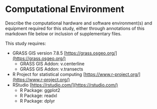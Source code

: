 # Computational Environment
Describe the computational hardware and software environment(s) and equipment required for this study, either through annotations of this markdown file below or inclusion of supplementary files.

This study requires:

- GRASS GIS version 7.8.5 [https://grass.osgeo.org/](https://grass.osgeo.org/)
  - GRASS GIS Addon: v.centerline 
  - GRASS GIS Addon: v.transects
- R Project for statistical computing [https://www.r-project.org/](https://www.r-project.org/)
- RStudio [https://rstudio.com/](https://rstudio.com/)
  - R Package: ggplot2
  - R Package: readxl
  - R Package: dplyr